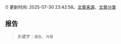 :alarm_clock: 更新时间: 2025-07-30 23:42:58。[文章来源](/README.md)、[文章分类](/TAGS.md)

## 报告


> 关键字：`报告`、`月报`



